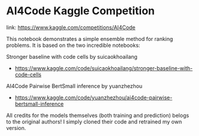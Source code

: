 # AI4Code Kaggle Competition

link: https://www.kaggle.com/competitions/AI4Code

This notebook demonstrates a simple ensemble method for ranking problems. It is based on the two incredible notebooks:

Stronger baseline with code cells by suicaokhoailang
* https://www.kaggle.com/code/suicaokhoailang/stronger-baseline-with-code-cells

AI4Code Pairwise BertSmall inference by yuanzhezhou
* https://www.kaggle.com/code/yuanzhezhou/ai4code-pairwise-bertsmall-inference


All credits for the models themselves (both training and prediction) belogs to the original authors! I simply cloned their code and retrained my own version.
